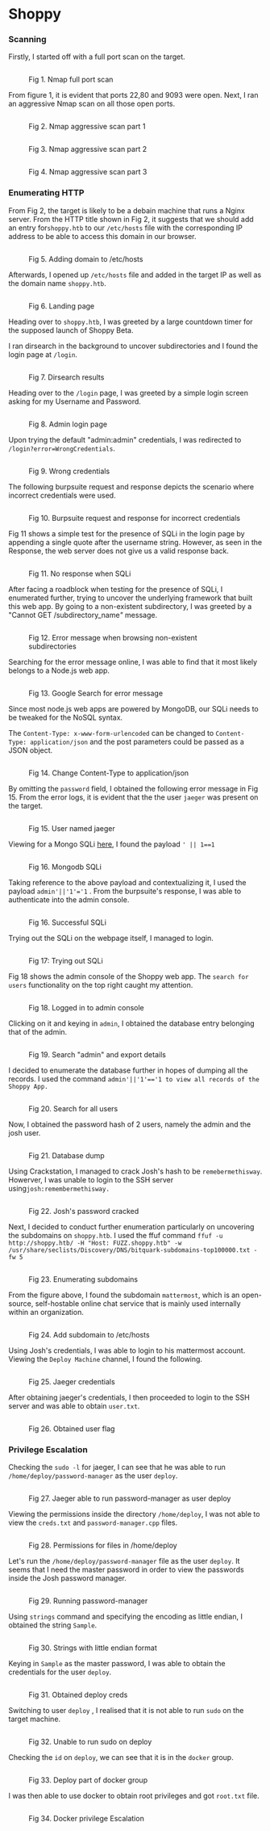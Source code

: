 # Shoppy

### Scanning

Firstly, I started off with a full port scan on the target.&#x20;

<figure><img src="../../.gitbook/assets/image (286).png" alt=""><figcaption><p>Fig 1. Nmap full port scan</p></figcaption></figure>

From figure 1, it is evident that ports 22,80 and 9093 were open. Next, I ran an aggressive Nmap scan on all those open ports.

<figure><img src="../../.gitbook/assets/image (26).png" alt=""><figcaption><p>Fig 2. Nmap aggressive scan part 1</p></figcaption></figure>

<figure><img src="../../.gitbook/assets/image (204).png" alt=""><figcaption><p>Fig 3. Nmap aggressive scan part 2</p></figcaption></figure>

<figure><img src="../../.gitbook/assets/image (228).png" alt=""><figcaption><p>Fig 4. Nmap aggressive scan part 3</p></figcaption></figure>

### Enumerating HTTP

From Fig 2, the target is likely to be a debain machine that runs a Nginx server. From the HTTP title shown in Fig 2, it suggests that we should add an entry for`shoppy.htb` to our `/etc/hosts` file with the corresponding IP address to be able to access this domain in our browser.

<figure><img src="../../.gitbook/assets/image (210).png" alt=""><figcaption><p>Fig 5. Adding domain to /etc/hosts</p></figcaption></figure>

Afterwards, I opened up `/etc/hosts` file and added in the target IP as well as the domain name `shoppy.htb`.

<figure><img src="../../.gitbook/assets/image (281).png" alt=""><figcaption><p>Fig 6. Landing page</p></figcaption></figure>

Heading over to `shoppy.htb`, I was greeted by a large countdown timer for the supposed launch of Shoppy Beta.

I ran dirsearch in the background to uncover subdirectories and I found the login page at `/login`.

<figure><img src="../../.gitbook/assets/image (274).png" alt=""><figcaption><p>Fig 7. Dirsearch results</p></figcaption></figure>

Heading over to the `/login` page, I was greeted by a simple login screen asking for my Username and Password.

<figure><img src="../../.gitbook/assets/image (276).png" alt=""><figcaption><p>Fig 8. Admin login page</p></figcaption></figure>

Upon trying the default "admin:admin" credentials, I was redirected to `/login?error=WrongCredentials`.

<figure><img src="../../.gitbook/assets/image (68).png" alt=""><figcaption><p>Fig 9. Wrong credentials</p></figcaption></figure>

The following burpsuite request and response depicts the scenario where incorrect credentials were used.

<figure><img src="../../.gitbook/assets/image (88).png" alt=""><figcaption><p>Fig 10. Burpsuite request and response for incorrect credentials</p></figcaption></figure>

Fig 11 shows a simple test for the presence of SQLi in the login page by appending a single quote after the username string. However, as seen in the Response, the web server does not give us a valid response back.

<figure><img src="../../.gitbook/assets/image (207).png" alt=""><figcaption><p>Fig 11. No response when SQLi</p></figcaption></figure>

After facing a roadblock when testing for the presence of SQLi, I enumerated further, trying to uncover the underlying framework that built this web app. By going to a non-existent subdirectory, I was greeted by a "Cannot GET /subdirectory\_nam&#x65;_"_ message.&#x20;

<figure><img src="../../.gitbook/assets/image (285).png" alt=""><figcaption><p>Fig 12. Error message when browsing non-existent subdirectories</p></figcaption></figure>

Searching for the error message online, I was able to find that it most likely belongs to a Node.js web app.

<figure><img src="../../.gitbook/assets/image (216).png" alt=""><figcaption><p>Fig 13. Google Search for error message</p></figcaption></figure>

Since most node.js web apps are powered by MongoDB, our SQLi needs to be tweaked for the NoSQL syntax.

The `Content-Type: x-www-form-urlencoded` can be changed to `Content-Type: application/json` and the post parameters could be passed as a JSON object.

<figure><img src="../../.gitbook/assets/image (269).png" alt=""><figcaption><p>Fig 14. Change Content-Type to application/json</p></figcaption></figure>

By omitting the `password` field, I obtained the following error message in Fig 15. From the error logs, it is evident that the the user `jaeger` was present on the target.

<figure><img src="../../.gitbook/assets/image (211).png" alt=""><figcaption><p>Fig 15. User named jaeger</p></figcaption></figure>

Viewing for a Mongo SQLi [here](https://book.hacktricks.xyz/pentesting-web/nosql-injection#sql-mongo), I found the payload `' || 1==1`

<figure><img src="../../.gitbook/assets/image (66).png" alt=""><figcaption><p>Fig 16. Mongodb SQLi</p></figcaption></figure>

Taking reference to the above payload and contextualizing it, I used the payload `admin'||'1'='1` . From the burpsuite's response, I was able to authenticate into the admin console.

<figure><img src="../../.gitbook/assets/image (54).png" alt=""><figcaption><p>Fig 16. Successful SQLi</p></figcaption></figure>

Trying out the SQLi on the webpage itself, I managed to login.

<figure><img src="../../.gitbook/assets/image (27).png" alt=""><figcaption><p>Fig 17: Trying out SQLi </p></figcaption></figure>

Fig 18 shows the admin console of the Shoppy web app. The `search for users` functionality on the top right caught my attention.

<figure><img src="../../.gitbook/assets/image (45).png" alt=""><figcaption><p>Fig 18. Logged in to admin console</p></figcaption></figure>

Clicking on it and keying in `admin`, I obtained the database entry belonging that of the admin.

<figure><img src="../../.gitbook/assets/image (267).png" alt=""><figcaption><p>Fig 19. Search "admin" and export details</p></figcaption></figure>

I decided to enumerate the database further in hopes of dumping all the records. I used the command `admin'||'1'=='1 to view all records of the Shoppy App.`

<figure><img src="../../.gitbook/assets/image (271).png" alt=""><figcaption><p>Fig 20. Search for all users</p></figcaption></figure>

Now, I obtained the password hash of 2 users, namely the admin and the josh user.

<figure><img src="../../.gitbook/assets/image (86).png" alt=""><figcaption><p>Fig 21. Database dump</p></figcaption></figure>

Using Crackstation, I managed to crack Josh's hash to be `remebermethisway`. Howerver, I was unable to login to the SSH server using`josh:remembermethisway.`

<figure><img src="../../.gitbook/assets/image (268).png" alt=""><figcaption><p>Fig 22. Josh's password cracked</p></figcaption></figure>

Next, I decided to conduct further enumeration particularly on uncovering the subdomains on `shoppy.htb`. I used the ffuf command `ffuf -u http://shoppy.htb/ -H "Host: FUZZ.shoppy.htb" -w /usr/share/seclists/Discovery/DNS/bitquark-subdomains-top100000.txt -fw 5`

<figure><img src="../../.gitbook/assets/image (263).png" alt=""><figcaption><p>Fig 23. Enumerating subdomains</p></figcaption></figure>

From the figure above, I found the subdomain `mattermost`, which is an open-source, self-hostable online chat service that is mainly used internally within an organization.

<figure><img src="../../.gitbook/assets/image (282).png" alt=""><figcaption><p>Fig 24. Add subdomain to /etc/hosts</p></figcaption></figure>

Using Josh's credentials, I was able to login to his mattermost account. Viewing the `Deploy Machine` channel, I found the following.

<figure><img src="../../.gitbook/assets/image (240).png" alt=""><figcaption><p>Fig 25. Jaeger credentials</p></figcaption></figure>

After obtaining jaeger's credentials, I then proceeded to login to the SSH server and was able to obtain `user.txt`.

<figure><img src="../../.gitbook/assets/image (238).png" alt=""><figcaption><p>Fig 26. Obtained user flag</p></figcaption></figure>

### Privilege Escalation

Checking the `sudo -l` for jaeger, I can see that he was able to run `/home/deploy/password-manager` as the user `deploy`.

<figure><img src="../../.gitbook/assets/image (253).png" alt=""><figcaption><p>Fig 27. Jaeger able to run password-manager as user deploy</p></figcaption></figure>

Viewing the permissions inside the directory `/home/deploy`, I was not able to view the `creds.txt` and `password-manager.cpp` files.

<figure><img src="../../.gitbook/assets/image (226).png" alt=""><figcaption><p>Fig 28. Permissions for files in /home/deploy</p></figcaption></figure>

Let's run the `/home/deploy/password-manager` file as the user `deploy`. It seems that I need the master password in order to view the passwords inside the Josh password manager.

<figure><img src="../../.gitbook/assets/image (237).png" alt=""><figcaption><p>Fig 29. Running password-manager</p></figcaption></figure>

Using `strings` command and specifying the encoding as little endian, I obtained the string `Sample`.

<figure><img src="../../.gitbook/assets/image (215).png" alt=""><figcaption><p>Fig 30. Strings with little endian format</p></figcaption></figure>

Keying in `Sample` as the master password, I was able to obtain the credentials for the user `deploy`.

<figure><img src="../../.gitbook/assets/image (10).png" alt=""><figcaption><p>Fig 31. Obtained deploy creds</p></figcaption></figure>

Switching to user `deploy` , I realised that it is not able to run `sudo` on the target machine.

<figure><img src="../../.gitbook/assets/image (44).png" alt=""><figcaption><p>Fig 32. Unable to run sudo on deploy</p></figcaption></figure>

Checking the `id` on `deploy`, we can see that it is in the `docker` group.

<figure><img src="../../.gitbook/assets/image (272).png" alt=""><figcaption><p>Fig 33. Deploy part of docker group</p></figcaption></figure>

I was then able to use docker to obtain root privileges and got `root.txt` file.

<figure><img src="../../.gitbook/assets/image (239).png" alt=""><figcaption><p>Fig 34. Docker privilege Escalation</p></figcaption></figure>
